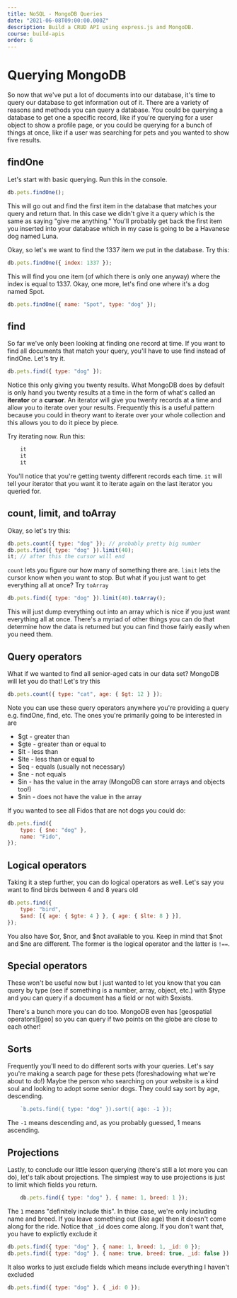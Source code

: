 ```yaml
---
title: NoSQL - MongoDB Queries
date: "2021-06-08T09:00:00.000Z"
description: Build a CRUD API using express.js and MongoDB.
course: build-apis
order: 6
---
```


# Querying MongoDB

So now that we've put a lot of documents into our database, it's time to query our database to get information out of it. There are a variety of reasons and methods you can query a database. You could be querying a database to get one a specific record, like if you're querying for a user object to show a profile page, or you could be querying for a bunch of things at once, like if a user was searching for pets and you wanted to show five results.

## findOne

Let's start with basic querying. Run this in the console.

```js
db.pets.findOne();
```

This will go out and find the first item in the database that matches your query and return that. In this case we didn't give it a query which is the same as saying "give me anything." You'll probably get back the first item you inserted into your database which in my case is going to be a Havanese dog named Luna.

Okay, so let's we want to find the 1337 item we put in the database. Try this:

```js
db.pets.findOne({ index: 1337 });
```
This will find you one item (of which there is only one anyway) where the index is equal to 1337. Okay, one more, let's find one where it's a dog named Spot.

```js
db.pets.findOne({ name: "Spot", type: "dog" });
```
## find

So far we've only been looking at finding one record at time. If you want to find all documents that match your query, you'll have to use find instead of findOne. Let's try it.

```js
db.pets.find({ type: "dog" });
```
Notice this only giving you twenty results. What MongoDB does by default is only hand you twenty results at a time in the form of what's called an **iterator** or a **cursor**. An iterator will give you twenty records at a time and allow you to iterate over your results. Frequently this is a useful pattern because you could in theory want to iterate over your whole collection and this allows you to do it piece by piece.

Try iterating now. Run this:

```sh
    it
    it
    it
```
You'll notice that you're getting twenty different records each time. `it` will tell your iterator that you want it to iterate again on the last iterator you queried for.

## count, limit, and toArray

Okay, so let's try this:
```js
db.pets.count({ type: "dog" }); // probably pretty big number
db.pets.find({ type: "dog" }).limit(40);
it; // after this the cursor will end
```
`count` lets you figure our how many of something there are. `limit` lets the cursor know when you want to stop. But what if you just want to get everything all at once? Try `toArray`

```js
db.pets.find({ type: "dog" }).limit(40).toArray();
```
This will just dump everything out into an array which is nice if you just want everything all at once. There's a myriad of other things you can do that determine how the data is returned but you can find those fairly easily when you need them.

## Query operators

What if we wanted to find all senior-aged cats in our data set? MongoDB will let you do that! Let's try this

```js
db.pets.count({ type: "cat", age: { $gt: 12 } });
```

Note you can use these query operators anywhere you're providing a query e.g. findOne, find, etc. The ones you're primarily going to be interested in are

-   $gt - greater than
-   $gte - greater than or equal to
-   $lt - less than
-   $lte - less than or equal to
-   $eq - equals (usually not necessary)
-   $ne - not equals
-   $in - has the value in the array (MongoDB can store arrays and objects too!)
-   $nin - does not have the value in the array

If you wanted to see all Fidos that are not dogs you could do:

```js
db.pets.find({
    type: { $ne: "dog" },
    name: "Fido",
});
```
## Logical operators

Taking it a step further, you can do logical operators as well. Let's say you want to find birds between 4 and 8 years old
```js
db.pets.find({
    type: "bird",
    $and: [{ age: { $gte: 4 } }, { age: { $lte: 8 } }],
});
```
You also have $or, $nor, and $not available to you. Keep in mind that $not and $ne are different. The former is the logical operator and the latter is `!==`.

## Special operators

These won't be useful now but I just wanted to let you know that you can query by type (see if something is a number, array, object, etc.) with $type and you can query if a document has a field or not with $exists.

There's a bunch more you can do too. MongoDB even has \[geospatial operators\]\[geo\] so you can query if two points on the globe are close to each other!

## Sorts

Frequently you'll need to do different sorts with your queries. Let's say you're making a search page for these pets (foreshadowing what we're about to do!) Maybe the person who searching on your website is a kind soul and looking to adopt some senior dogs. They could say sort by age, descending.

```js
    `b.pets.find({ type: "dog" }).sort({ age: -1 });
```
The `-1` means descending and, as you probably guessed, 1 means ascending.

## Projections

Lastly, to conclude our little lesson querying (there's still a lot more you can do), let's talk about projections. The simplest way to use projections is just to limit which fields you return.

```js
    db.pets.find({ type: "dog" }, { name: 1, breed: 1 });
```
The `1` means "definitely include this". In thise case, we're only including name and breed. If you leave something out (like age) then it doesn't come along for the ride. Notice that `_id` does come along. If you don't want that, you have to explictly exclude it

```js
db.pets.find({ type: "dog" }, { name: 1, breed: 1, _id: 0 });
db.pets.find({ type: "dog" }, { name: true, breed: true, _id: false }); // note that true and false work too
```
It also works to just exclude fields which means include everything I haven't excluded

```js
db.pets.find({ type: "dog" }, { _id: 0 });
```